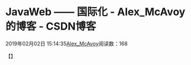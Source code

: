# JavaWeb —— 国际化 - Alex_McAvoy的博客 - CSDN博客





2019年02月02日 15:14:35[Alex_McAvoy](https://me.csdn.net/u011815404)阅读数：168








【】



